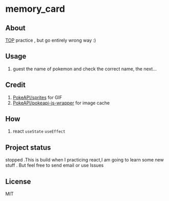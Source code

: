 # memory_card
## About 
[TOP](https://www.theodinproject.com/lessons/node-path-react-new-memory-card) practice , but go entirely wrong way :)

## Usage
1. guest the name of pokemon and check the correct name, the next...



## Credit 
1. [PokeAPI/sprites](https://github.com/PokeAPI/sprites) for GIF
2. [PokeAPI/pokeapi-js-wrapper](https://github.com/PokeAPI/pokeapi-js-wrapper) for image cache

## How
1. react ```useState``` ```useEffect```

## Project status
 stopped .This is build when I  practicing react,I am going to learn some new stuff . But feel free to send email or use Issues 
## License
MIT
